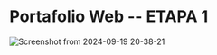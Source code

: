 # Portafolio Web -- ETAPA 1
![Screenshot from 2024-09-19 20-38-21](https://github.com/user-attachments/assets/a4aabbd3-1ba5-43bb-b812-a4294a6cedda)

